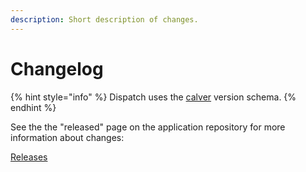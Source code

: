 ```yaml
---
description: Short description of changes.
---
```


# Changelog

{% hint style="info" %}
Dispatch uses the [calver](https://calver.org/) version schema.
{% endhint %}

See the the "released" page on the application repository for more information about changes:

[Releases](https://github.com/Netflix/dispatch/releases)
